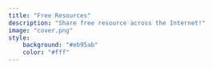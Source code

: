 ```yaml
---
title: "Free Resources"
description: "Share free resource across the Internet!"
image: "cover.png"
style:
    background: "#eb95ab"
    color: "#fff"
---
```

